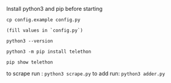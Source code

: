 
Install python3 and pip before starting
```
cp config.example config.py

(fill values in `config.py`)

python3 --version

python3 -m pip install telethon

pip show telethon

```

to scrape run : `python3 scrape.py`
to add run: `python3 adder.py`

```
